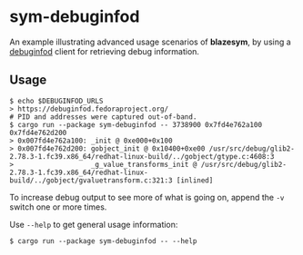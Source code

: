 sym-debuginfod
==============

An example illustrating advanced usage scenarios of **blazesym**, by using a
[debuginfod][] client for retrieving debug information.

## Usage
```
$ echo $DEBUGINFOD_URLS
> https://debuginfod.fedoraproject.org/
# PID and addresses were captured out-of-band.
$ cargo run --package sym-debuginfod -- 3738900 0x7fd4e762a100 0x7fd4e762d200
> 0x007fd4e762a100: _init @ 0xe000+0x100
> 0x007fd4e762d200: gobject_init @ 0x10400+0xe00 /usr/src/debug/glib2-2.78.3-1.fc39.x86_64/redhat-linux-build/../gobject/gtype.c:4608:3
>                   _g_value_transforms_init @ /usr/src/debug/glib2-2.78.3-1.fc39.x86_64/redhat-linux-build/../gobject/gvaluetransform.c:321:3 [inlined]
```

To increase debug output to see more of what is going on, append the `-v` switch
one or more times.

Use `--help` to get general usage information:
```
$ cargo run --package sym-debuginfod -- --help
```

[debuginfod]: https://sourceware.org/elfutils/Debuginfod.html
